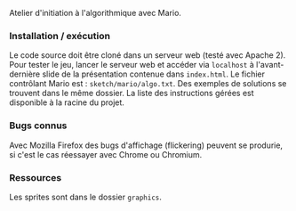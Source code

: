 Atelier d'initiation à l'algorithmique avec Mario.

### Installation / exécution

Le code source doit être cloné dans un serveur web (testé avec Apache 2). Pour tester le jeu, lancer le serveur web et accéder via ```localhost``` à l'avant-dernière slide de la présentation contenue dans ```index.html```. Le fichier contrôlant Mario est : ```sketch/mario/algo.txt```. Des exemples de solutions se trouvent dans le même dossier. La liste des instructions gérées est disponible à la racine du projet.

### Bugs connus

Avec Mozilla Firefox des bugs d'affichage (flickering) peuvent se produrie, si c'est le cas réessayer avec Chrome ou Chromium.

### Ressources

Les sprites sont dans le dossier ```graphics```.
